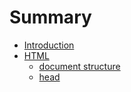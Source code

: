 # Summary

* [Introduction](README.md)
* [HTML](html.md)
  * [document structure](html/document-structure.md)
  * [head](html/head.md)


